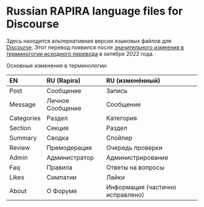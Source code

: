 Russian RAPIRA language files for Discourse
=========================================

Здесь находится альтернативная версия языковых файлов для [Discourse](https://github.com/discourse/discourse).
Этот перевод появился после [значительного измеения в терминогогии исходного перевода](https://meta.discourse.org/t/quality-of-russian-translation/246837) в октябре 2022 года.

Основные изменения в терминологии:

| EN         | RU (Rapira)      | RU (изменённый)                  |
| :--------- | :--------------- | :------------------------------- |
| Post       | Сообщение        | Запись                           |
| Message    | Личное Сообщение | Сообщение                        |
| Categories | Раздел           | Категория                        |
| Section    | Секция           | Раздел                           |
| Summary    | Сводка           | Спойлер                          |
| Review     | Премодерация     | Очередь проверки                 |
| Admin      | Администратор    | Администрирование                |
| Faq        | Правила          | Ответы на вопросы                |
| Likes      | Симпатии         | Лайки                            |
| About      | О Форуме         | Информация (частично исправлено) |
